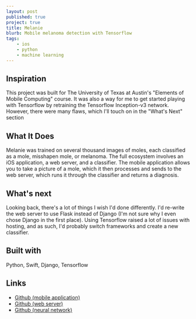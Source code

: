 ```yaml
---
layout: post
published: true
project: true
title: Melanie
blurb: Mobile melanoma detection with Tensorflow
tags:
    - ios
    - python
    - machine learning
---
```


## Inspiration

This project was built for The University of Texas at Austin's "Elements of Mobile Computing" course. It was also a way for me to get started playing with Tensorflow by retraining the Tensorflow Inception-v3 network. However, there were many flaws, which I'll touch on in the "What's Next" section

## What It Does

Melanie was trained on several thousand images of moles, each classified as a mole, misshapen mole, or melanoma. The full ecosystem involves an iOS application, a web server, and a classifier. The mobile application allows you to take a picture of a mole, which it then processes and sends to the web server, which runs it through the classifier and returns a diagnosis.


## What's next

Looking back, there's a lot of things I wish I'd done differently. I'd re-write the web server to use Flask instead of Django (I'm not sure why I even chose Django in the first place). Using Tensorflow raised a lot of issues with hosting, and as such, I'd probably switch frameworks and create a new classifier.

## Built with

Python, Swift, Django, Tensorflow

## Links
 - [Github (mobile application)](https://github.com/ianmobbs/Melanie-Application)
 - [Github (web server)](https://github.com/ianmobbs/Melanie-Web)
 - [Github (neural network)](https://github.com/ianmobbs/Melanie-Neural-Network)